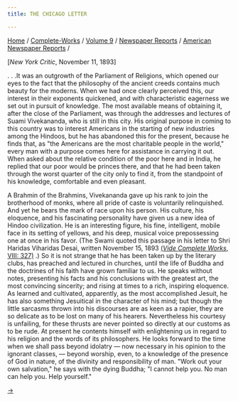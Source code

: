 ```yaml
---
title: THE CHICAGO LETTER

---
```



[Home](../../../../index.htm) /
[Complete-Works](../../../complete_works.htm) / [Volume
9](../../volume_9_contents.htm) / [Newspaper
Reports](../newspaper_reports_contents.htm) / [American Newspaper
Reports](american_newspaper_contents.htm) /



\[*New York Critic*, November 11, 1893\]

. . .It was an outgrowth of the Parliament of Religions, which opened
our eyes to the fact that the philosophy of the ancient creeds contains
much beauty for the moderns. When we had once clearly perceived this,
our interest in their exponents quickened, and with characteristic
eagerness we set out in pursuit of knowledge. The most available means
of obtaining it, after the close of the Parliament, was through the
addresses and lectures of Suami Vivekananda, who is still in this city.
His original purpose in coming to this country was to interest Americans
in the starting of new industries among the Hindoos, but he has
abandoned this for the present, because he finds that, as "the Americans
are the most charitable people in the world," every man with a purpose
comes here for assistance in carrying it out. When asked about the
relative condition of the poor here and in India, he replied that our
poor would be princes there, and that he had been taken through the
worst quarter of the city only to find it, from the standpoint of his
knowledge, comfortable and even pleasant.

A Brahmin of the Brahmins, Vivekananda gave up his rank to join the
brotherhood of monks, where all pride of caste is voluntarily
relinquished. And yet he bears the mark of race upon his person. His
culture, his eloquence, and his fascinating personality have given us a
new idea of Hindoo civilization. He is an interesting figure, his fine,
intelligent, mobile face in its setting of yellows, and his deep,
musical voice prepossessing one at once in his favor. (The Swami quoted
this passage in his letter to Shri Haridas Viharidas Desai, written
November 15, 1893 [(*Vide Complete Works*, VIII:
327)](../../../volume_8/epistles_fourth_series/033_diwanji_saheb.htm#v9_amnews)
.) So it is not strange that he has been taken up by the literary clubs,
has preached and lectured in churches, until the life of Buddha and the
doctrines of his faith have grown familiar to us. He speaks without
notes, presenting his facts and his conclusions with the greatest art,
the most convincing sincerity; and rising at times to a rich, inspiring
eloquence. As learned and cultivated, apparently, as the most
accomplished Jesuit, he has also something Jesuitical in the character
of his mind; but though the little sarcasms thrown into his discourses
are as keen as a rapier, they are so delicate as to be lost on many of
his hearers. Nevertheless his courtesy is unfailing, for these thrusts
are never pointed so directly at our customs as to be rude. At present
he contents himself with enlightening us in regard to his religion and
the words of its philosophers. He looks forward to the time when we
shall pass beyond idolatry — now necessary in his opinion to the
ignorant classes, — beyond worship, even, to a knowledge of the presence
of God in nature, of the divinity and responsibility of man. "Work out
your own salvation," he says with the dying Buddha; "I cannot help you.
No man can help you. Help yourself."

[→](05_daily_cardinal_nov_21_1893.htm)


